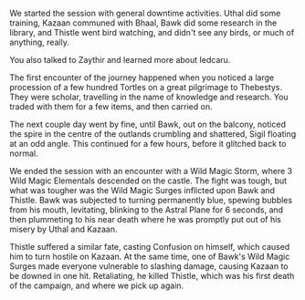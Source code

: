 We started the session with general downtime activities. Uthal did some training, Kazaan communed with Bhaal, Bawk did some research in the library, and Thistle went bird watching, and didn't see any birds, or much of anything, really.

You also talked to Zaythir and learned more about Iedcaru.

The first encounter of the journey happened when you noticed a large procession of a few hundred Tortles on a great pilgrimage to Thebestys. They were scholar, travelling in the name of knowledge and research. You traded with them for a few items, and then carried on.

The next couple day went by fine, until Bawk, out on the balcony, noticed the spire in the centre of the outlands crumbling and shattered, Sigil floating at an odd angle. This continued for a few hours, before it glitched back to normal.

We ended the session with an encounter with a Wild Magic Storm, where 3 Wild Magic Elementals descended on the castle. The fight was tough, but what was tougher was the Wild Magic Surges inflicted upon Bawk and Thistle. Bawk was subjected to turning permanently blue, spewing bubbles from his mouth, levitating, blinking to the Astral Plane for 6 seconds, and then plummeting to his near death where he was promptly put out of his misery by Uthal and Kazaan.

Thistle suffered a similar fate, casting Confusion on himself, which caused him to turn hostile on Kazaan. At the same time, one of Bawk's Wild Magic Surges made everyone vulnerable to slashing damage, causing Kazaan to be downed in one hit. Retaliating, he killed Thistle, which was his first death of the campaign, and where we pick up again.